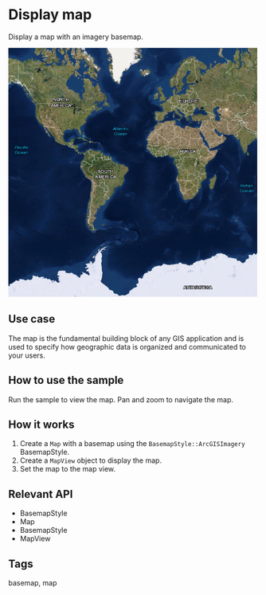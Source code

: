 # Display map

Display a map with an imagery basemap.

![](screenshot.png)

## Use case

The map is the fundamental building block of any GIS application and is used to specify how geographic data is organized and communicated to your users.

## How to use the sample

Run the sample to view the map. Pan and zoom to navigate the map.

## How it works

1. Create a `Map` with a basemap using the `BasemapStyle::ArcGISImagery` BasemapStyle.
2. Create a `MapView` object to display the map.
3. Set the map to the map view.

## Relevant API

* BasemapStyle
* Map
* BasemapStyle
* MapView

## Tags

basemap, map
